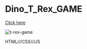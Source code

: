 # Dino_T_Rex_GAME

[Click here](https://akezhev.github.io/Dino_T_Rex_game/)

![t-rex-game](https://github.com/akezhev/Dino_T_Rex_game/assets/151851166/c03f9c94-181a-4467-a093-8cce443be8e9)

HTML///CSS///JS
